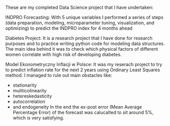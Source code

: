 These are my completed Data Science project that I have undertaken:



INDPRO Forecasting:
  With 5 unique variables I performed a series of steps (data preparation, modeling, microparameter tuning, visualization, and optimizing) to predict the INDPRO index for 4 months ahead



Diabetes Project:
  It is a research project that I have done for research purposes and to practice writing python code for modeling data structures.
  The main idea behind it was to check which physical factors of different women correlate with high risk of developing diabetes.

Model Ekonometryczny Inflacji w Polsce:
  It was my reserach project to try to predict inflation rate for the next 2 years using Ordinary Least Squares method. I managed to rule out main obstacles like:
  - stationarity
  - muliticolinearity
  - hetereskedasticity
  - autocorrelation
  - and endogeneity
  In the end the ex-post error (Mean Average Percentage Error) of the forecast was calucalted to sit around 5%, which is very satisfying.
